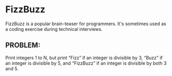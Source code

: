 # FizzBuzz
FizzBuzz is a popular brain-teaser for programmers. It's sometimes used as a coding exercise during technical interviews.

## PROBLEM:
Print integers 1 to N, but print “Fizz” if an integer is divisible by 3, “Buzz” if an integer is divisible by 5, and “FizzBuzz” if an integer is divisible by both 3 and 5.



